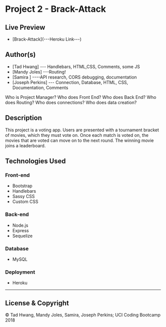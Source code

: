 # Project 2 - Brack-Attack

## Live Preview
 - [Brack-Attack](---Heroku Link---)

## Author(s)
  - [Tad Hwang] --- Handlebars, HTML,CSS, Comments, some JS
  - [Mandy Joles] ---Routing!
  - [Samira ] ----API research, CORS debugging, documentation
  - [Joseph Perkins] --- Connection, Database, HTML, CSS, Documentation, Comments

Who is Project Manager?
Who does Front End?
Who does Back End?
Who does Routing?
Who does connections?
Who does data creation?

## Description
This project is a voting app.  Users are presented with a tournament bracket of movies,
which they must vote on.  Once each match is voted on, the movies that are voted can 
move on to the next round.  The winning movie joins a leaderboard.  

## Technologies Used

  ### Front-end  
  - Bootstrap
  - Handlebars
  - Sassy CSS
  - Custom CSS

  ### Back-end
  - Node.js
  - Express
  - Sequelize

  ### Database
  - MySQL

  ### Deployment
  - Heroku

---
## License & Copyright
© Tad Hwang, Mandy Joles, Samira, Joseph Perkins; UCI Coding Bootcamp 2018
